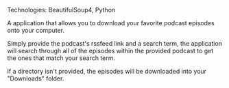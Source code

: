 Technologies: BeautifulSoup4, Python

A application that allows you to download your favorite podcast episodes onto your computer. 

Simply provide the podcast's rssfeed link and a search term, the application will search through all of the episodes within the provided podcast to get the ones that match your search term. 

If a directory isn't provided, the episodes will be downloaded into your "Downloads" folder.
